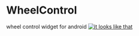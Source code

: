 # WheelControl
wheel control widget for android
 <a href="https://imgflip.com/gif/1ycc7x"><img src="https://i.imgflip.com/1ycc7x.gif" title="it looks like that"/></a>
